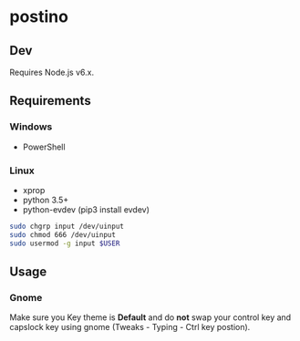 # postino

## Dev

Requires Node.js v6.x.

## Requirements

### Windows

- PowerShell

### Linux

- xprop
- python 3.5+
- python-evdev (pip3 install evdev)

```bash
sudo chgrp input /dev/uinput
sudo chmod 666 /dev/uinput
sudo usermod -g input $USER
```

## Usage

### Gnome

Make sure you Key theme is **Default** and do **not** swap your control key and capslock key using gnome (Tweaks - Typing - Ctrl key postion).